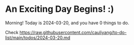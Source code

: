 # An Exciting Day Begins! :)

Morning! Today is 2024-03-20, and you have 0 things to do.

Check https://raw.githubusercontent.com/cauliyang/to-do-list/main/todos/2024-03-20.md